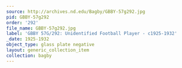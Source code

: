 ```yaml
---
source: http://archives.nd.edu/Bagby/GBBY-57g292.jpg
pid: GBBY-57g292
order: '292'
file_name: GBBY-57g292.jpg
label: 'GBBY 57G/292: Unidentified Football Player - c1925-1932'
_date: 1925-1932
object_type: glass plate negative
layout: generic_collection_item
collection: bagby
---
```

